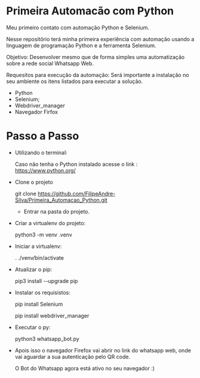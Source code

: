 # Primeira Automacão com Python
Meu primeiro contato com automação Python e Selenium.

Nesse repositôrio terá minha primeira experiência com automação usando a linguagem de programação Python e a ferramenta Selenium.

Objetivo: Desenvolver mesmo que de forma simples uma automatização sobre a rede social Whatsapp Web.

Requesitos para execução da automação:
Será importante a instalação no seu ambiente os itens listados para executar a solução.
- Python
- Selenium;
- Webdriver_manager
- Navegador Firfox

# Passo a Passo
- Utilizando o terminal:

  Caso não tenha o Python instalado acesse o link : https://www.python.org/

- Clone o projeto

  git clone https://github.com/FilipeAndre-Silva/Primeira_Automacao_Python.git
  - Entrar na pasta do projeto.


- Criar a virtualenv do projeto:

  python3 -m venv .venv
  
- Iniciar a virtualenv:
  
  . ./venv/bin/activate


- Atualizar o pip:
  
  pip3 install --upgrade pip
  
- Instalar os requisistos: 
  
  pip install Selenium
  
  pip install webdriver_manager

- Executar o py:
  
  python3 whatsapp_bot.py
  
- Apois isso o navegador Firefox vai abrir no link do whatsapp web, onde vai aguardar a sua autenticação pelo QR code.
  
  O Bot do Whatsapp agora está ativo no seu navegador :)
